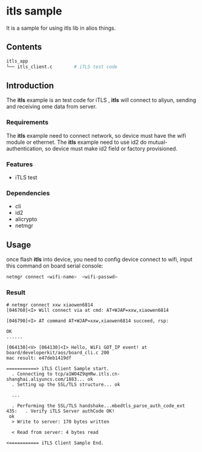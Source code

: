 # itls sample
  
It is a sample for using itls lib in alios things. 
## Contents

```sh
itls_app
└── itls_client.c        # iTLS test code
```

## Introduction

The **itls** example is an test code for iTLS , **itls** will connect to aliyun, sending and receiving ome data from server.

### Requirements

The **itls** example need to connect network, so device must have the wifi module or ethernet.
The **itls** example need to use id2 do mutual-authentication, so device must make id2 field or factory provisioned.

### Features

* iTLS test

### Dependencies

* cli
* id2
* alicrypto
* netmgr

## Usage

once flash **itls** into device, you need to config device connect to wifi, input this command on board serial console:

```sh
netmgr connect <wifi-name>  <wifi-passwd>
```

### Result

```
# netmgr connect xxw xiaowen6814
[046760]<I> Will connect via at cmd: AT+WJAP=xxw,xiaowen6814

[046790]<I> AT command AT+WJAP=xxw,xiaowen6814 succeed, rsp:

OK
......

[064130]<V> [064130]<I> Hello, WiFi GOT_IP event! at board/developerkit/aos/board_cli.c 200
mac result: e47deb1419df

===========> iTLS Client Sample start.
  . Connecting to tcp/a1WO4Z9qHRw.itls.cn-shanghai.aliyuncs.com/1883... ok
  . Setting up the SSL/TLS structure... ok

  ...

  . Performing the SSL/TLS handshake...mbedtls_parse_auth_code_ext 435:   . Verify iTLS Server authCode OK!
 ok
  > Write to server: 170 bytes written

  < Read from server: 4 bytes read

<=========== iTLS Client Sample End.
```

